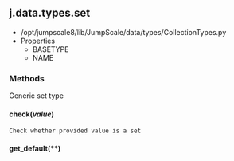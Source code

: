 <!-- toc -->
## j.data.types.set

- /opt/jumpscale8/lib/JumpScale/data/types/CollectionTypes.py
- Properties
    - BASETYPE
    - NAME

### Methods

Generic set type

#### check(*value*) 

```
Check whether provided value is a set

```

#### get_default(**) 

